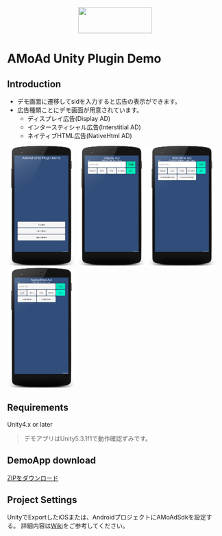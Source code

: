<div align="center">
<img width="172" height="61" src="http://www.amoad.com/images/logo.png">
</div>

# AMoAd Unity Plugin Demo

## Introduction
* デモ画面に遷移してsidを入力すると広告の表示ができます。
* 広告種類ことにデモ画面が用意されています。
  * ディスプレイ広告(Display AD)
  * インタースティシャル広告(Interstitial AD)
  * ネイティブHTML広告(NativeHtml AD)

<div>
	<img src="/Images/MainScene.png" width=160 alt="Main画面">
	<img src="/Images/DisplayScene.png" width=160 alt="デモ画面１">
	<img src="/Images/InterstitialScene.png" width=160 alt="デモ画面２">
	<img src="/Images/NativeHtmlScene.png" width=160 alt="デモ画面３">
</div>


## Requirements

Unity4.x or later
>デモアプリはUnity5.3.1f1で動作確認ずみです。

## DemoApp download

[ZIPをダウンロード](https://github.com/amoad/amoad-unity-plugin/archive/master.zip)

## Project Settings

UnityでExportしたiOSまたは、AndroidプロジェクトにAMoAdSdkを設定する。
詳細内容は[Wiki](https://github.com/amoad/amoad-unity-plugin/wiki)をご参考してください。


